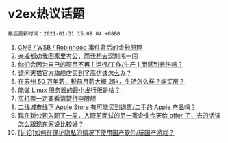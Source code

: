 # v2ex热议话题

`最后更新时间：2021-01-31 15:08:04 +0800`

1. [GME / WSB / Robinhood 事件背后的金融原理](https://www.v2ex.com/t/749874)
1. [亲戚都劝我回家里考公，而我想去深圳闯一闯](https://www.v2ex.com/t/749886)
1. [你们会因为自己的项目不再 [ 运行/工作/生产 ] 而感到悲伤吗？](https://www.v2ex.com/t/749875)
1. [请问天猫官方旗舰店买到了高仿该怎么办？](https://www.v2ex.com/t/749909)
1. [在苏州 50 万年薪，税前月薪大概 25k，生活怎么样？能买房？](https://www.v2ex.com/t/749877)
1. [能做 Linux 服务器的最小发行版是啥？](https://www.v2ex.com/t/749947)
1. [买机票一定要看清楚行李限额](https://www.v2ex.com/t/749949)
1. [二线城市线下 Apple Store 有可能买到退货/二手的 Apple 产品吗？](https://www.v2ex.com/t/749927)
1. [现在新公司入职了一周，入职前面试的另一家企业今天给 offer 了，去的话该怎么跟现东家说比较好？](https://www.v2ex.com/t/749929)
1. [[讨论]如何在保护隐私的情况下使用国产软件/玩国产游戏？](https://www.v2ex.com/t/749960)

